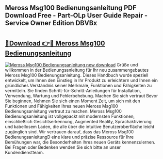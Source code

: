 ## Meross Msg100 Bedienungsanleitung PDF Download Free - Part-OLp User Guide Repair - Service Owner Edition DBVBx

# <h2><a href="http://df61vb.blite.top/?on=Meross+Msg100+Bedienungsanleitung">🔗Download 👉🔴 Meross Msg100 Bedienungsanleitung</a></h2>

[![Meross Msg100 Bedienungsanleitung new download](https://i.imgur.com/lujVjoI.png)](http://df61vb.blite.top/?on=Meross+Msg100+Bedienungsanleitung)
Grüße und willkommen in der Bedienungsanleitung für Ihr neu zusammengebautes Meross Msg100 Bedienungsanleitung. Dieses Handbuch wurde speziell entwickelt, um Ihnen den Einstieg in Ihr Produkt zu erleichtern und Ihnen ein gründliches Verständnis seiner Merkmale, Funktionen und Fähigkeiten zu vermitteln. Sie finden Schritt-für-Schritt-Anleitungen für Installation, Verwendung, Wartung und Fehlerbehebung. Machen Sie sich vertraut Bevor Sie beginnen, Nehmen Sie sich einen Moment Zeit, um sich mit den Funktionen und Fähigkeiten Ihres neuen Meross Msg100 Bedienungsanleitung vertraut zu machen. Meross Msg100 Bedienungsanleitung ist vollgepackt mit modernsten Funktionen, einschließlich Gesichtserkennung, Augmented Reality, Sprachaktivierung und kabellosem Laden, die alle über die intuitive Benutzeroberfläche leicht zugänglich sind. Wir vertrauen darauf, dass das Meross Msg100 BedienungsanleitungD eine klare und präzise Ressource für Ihre Bemühungen war, die Besonderheiten Ihres neuen Geräts kennenzulernen. Bei Fragen oder Bedenken wenden Sie sich bitte an unser Kundendienstteam.
